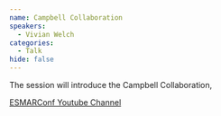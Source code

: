 ```yaml
---
name: Campbell Collaboration
speakers:
  - Vivian Welch
categories:
  - Talk
hide: false
---
```


The session will introduce the Campbell Collaboration, 

[ESMARConf Youtube Channel](https://www.youtube.com/@esmarconf)